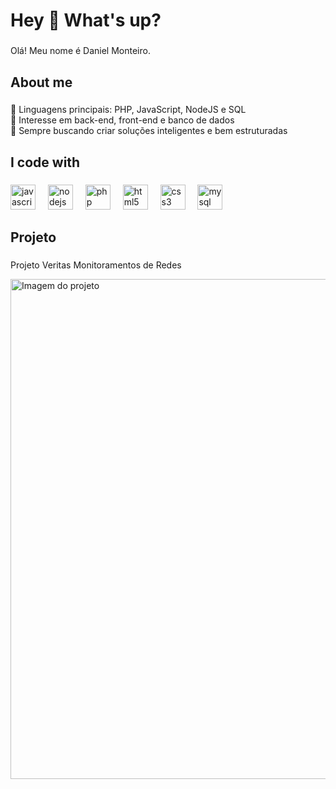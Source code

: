 <h1 align="left">Hey 👋 What's up?</h1>

###

<p align="left">Olá! Meu nome é Daniel Monteiro.</p>

###

<h2 align="left">About me</h2>

###

<p align="left">🔹 Linguagens principais: PHP, JavaScript, NodeJS e SQL<br>🔹 Interesse em back-end, front-end e banco de dados<br>🌟 Sempre buscando criar soluções inteligentes e bem estruturadas</p>

###

<h2 align="left">I code with</h2>

###

<div align="left">
  <img src="https://cdn.jsdelivr.net/gh/devicons/devicon/icons/javascript/javascript-original.svg" height="40" alt="javascript logo"  />
  <img width="12" />
  <img src="https://cdn.jsdelivr.net/gh/devicons/devicon/icons/nodejs/nodejs-original.svg" height="40" alt="nodejs logo"  />
  <img width="12" />
  <img src="https://cdn.jsdelivr.net/gh/devicons/devicon/icons/php/php-original.svg" height="40" alt="php logo"  />
  <img width="12" />
  <img src="https://cdn.jsdelivr.net/gh/devicons/devicon/icons/html5/html5-original.svg" height="40" alt="html5 logo"  />
  <img width="12" />
  <img src="https://cdn.jsdelivr.net/gh/devicons/devicon/icons/css3/css3-original.svg" height="40" alt="css3 logo"  />
  <img width="12" />
  <img src="https://cdn.jsdelivr.net/gh/devicons/devicon/icons/mysql/mysql-original.svg" height="40" alt="mysql logo"  />
</div>

###

<h2 align="left">Projeto</h2>

###

<p align="left">Projeto Veritas Monitoramentos de Redes</p>

<img src="https://i.imgur.com/hWhwY8F.png" alt="Imagem do projeto" width="800"/>


